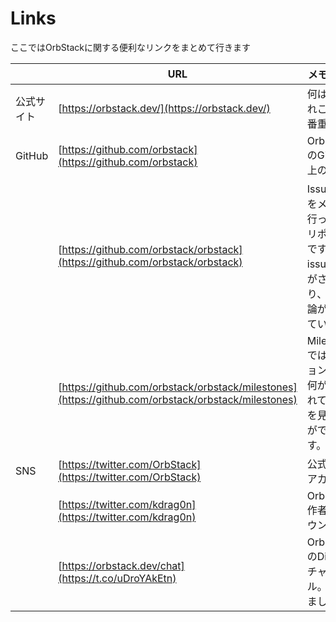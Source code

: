 
# Links

ここではOrbStackに関する便利なリンクをまとめて行きます

|        | URL                                                                                                | メモ・備考                                                |
|--------|----------------------------------------------------------------------------------------------------|------------------------------------------------------|
| 公式サイト  | [https://orbstack.dev/](https://orbstack.dev/)                                                     | 何はともあれここが一番重要                                        |
| GitHub | [https://github.com/orbstack](https://github.com/orbstack)                                         | OrbStackのGitHub上のページ                                 |
|        | [https://github.com/orbstack/orbstack](https://github.com/orbstack/orbstack)                       | Issue管理をメインで行っているリポジトリです。issue管理がされており、日々議論がなされています。 |
|        | [https://github.com/orbstack/orbstack/milestones](https://github.com/orbstack/orbstack/milestones) | Milestonesではバージョンごとに何が対応されているかを見ることができます。            |
| SNS    | [https://twitter.com/OrbStack](https://twitter.com/OrbStack)                                       | 公式twitterアカウント                                       |
|        | [https://twitter.com/kdrag0n](https://twitter.com/kdrag0n)                                         | OrbStack作者のアカウント                                     |
|        | [https://orbstack.dev/chat](https://t.co/uDroYAkEtn)                                               | OrbStackのDiscordチャンネル。参加しましょう！                       |